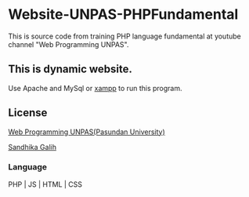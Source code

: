 # Website-UNPAS-PHPFundamental
This is source code from training PHP language fundamental at youtube channel "Web Programming UNPAS".

## This is dynamic website. 
Use Apache and MySql or [xampp](https://www.apachefriends.org/) to run this program.

## License
[Web Programming UNPAS(Pasundan University)](https://www.youtube.com/channel/UCkXmLjEr95LVtGuIm3l2dPg)

[Sandhika Galih](https://github.com/sandhikagalih)

### Language
PHP | JS | HTML | CSS
